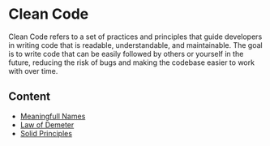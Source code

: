 # Clean Code

Clean Code refers to a set of practices and principles that guide developers in writing code that is readable, understandable, and maintainable. The goal is to write code that can be easily followed by others or yourself in the future, reducing the risk of bugs and making the codebase easier to work with over time.

## Content

- [Meaningfull Names](https://github.com/Andrey-Valciuc/clean_code/tree/main/principles/MeaningfullNames)
- [Law of Demeter](https://github.com/Andrey-Valciuc/clean_code/tree/main/principles/LawOfDemeter)
- [Solid Principles](https://github.com/Andrey-Valciuc/clean_code/tree/main/principles/SOLID)
